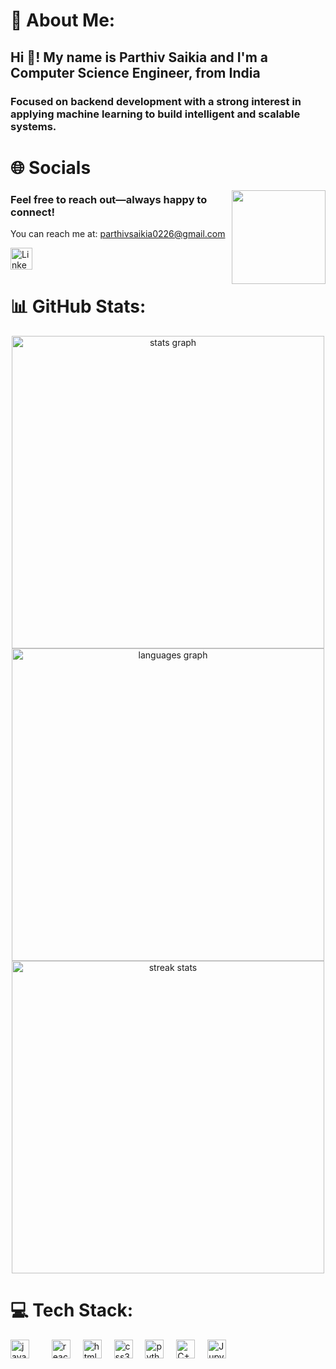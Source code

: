 # 💫 About Me:
<h2 align="left">Hi 👋! My name is Parthiv Saikia and I'm a Computer Science Engineer, from India</h2>
<h3>Focused on backend development with a strong interest in applying machine learning to build intelligent and scalable systems.</h3>

# 🌐 Socials

<img align="right" height="150" src="https://media3.giphy.com/media/v1.Y2lkPTc5MGI3NjExbmN1dzVoODFscmQ5OTgwa2d1N3Y3aTd1cnpnNHY1aGp0bndyZDd1diZlcD12MV9pbnRlcm5hbF9naWZfYnlfaWQmY3Q9Zw/78XCFBGOlS6keY1Bil/giphy.gif" />

### Feel free to reach out—always happy to connect!




You can reach me at: [parthivsaikia0226@gmail.com](mailto:parthivsaikia0226@gmail.com)

 
<!-- <div align="left">
  <a href="mailto:parthivsaikia0226@gmail.com" target="_blank">
  <img src="https://img.shields.io/static/v1?message=Gmail&logo=gmail&label=&color=D14836&logoColor=white&labelColor=&style=for-the-badge" height="35" alt="Gmail logo" />
</a> -->

<a href="https://www.linkedin.com/in/parthiv-saikia-a94357220/" target="_blank">
  <img src="https://img.shields.io/static/v1?message=LinkedIn&logo=linkedin&label=&color=0077B5&logoColor=white&labelColor=&style=for-the-badge" height="35" alt="LinkedIn logo" />
</a>

</div>




# 📊 GitHub Stats:




<div align="center">
  <!-- GitHub Stats -->
<img src="https://github-readme-stats.vercel.app/api?username=Parthiv-Saikia&hide_title=false&hide_rank=false&show_icons=true&include_all_commits=true&count_private=true&disable_animations=false&theme=dracula&locale=en&hide_border=false" width="500" alt="stats graph" />

<!-- Top Languages -->
<img src="https://github-readme-stats.vercel.app/api/top-langs?username=Parthiv-Saikia&locale=en&hide_title=false&layout=compact&card_width=400&langs_count=5&theme=dracula&hide_border=false" width="500" alt="languages graph" />

<!-- Streak Stats -->
<img src="https://streak-stats.demolab.com/?user=Parthiv-Saikia&theme=tokyonight&hide_border=false" width="500" alt="streak stats" />


</div>




# 💻 Tech Stack:

<div align="left">
  <img src="https://cdn.jsdelivr.net/gh/devicons/devicon/icons/javascript/javascript-original.svg" height="30" alt="javascript logo"  />
  <img width="12" />
  <img width="12" />
  <img src="https://cdn.jsdelivr.net/gh/devicons/devicon/icons/react/react-original.svg" height="30" alt="react logo"  />
  <img width="12" />
  <img src="https://cdn.jsdelivr.net/gh/devicons/devicon/icons/html5/html5-original.svg" height="30" alt="html5 logo"  />
  <img width="12" />
  <img src="https://cdn.jsdelivr.net/gh/devicons/devicon/icons/css3/css3-original.svg" height="30" alt="css3 logo"  />
  <img width="12" />
  <img src="https://cdn.jsdelivr.net/gh/devicons/devicon/icons/python/python-original.svg" height="30" alt="python logo"  />
  <img width="12" />
  <img src="https://cdn.jsdelivr.net/gh/devicons/devicon/icons/cplusplus/cplusplus-original.svg" height="30" alt="C++ logo" />
<img width="12" />
<img src="https://cdn.jsdelivr.net/gh/devicons/devicon/icons/jupyter/jupyter-original.svg" height="30" alt="Jupyter Notebook logo" />
</div>




<br clear="both">













###
